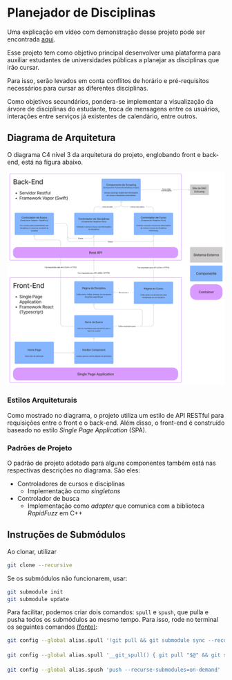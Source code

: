 # Planejador de Disciplinas

Uma explicação em vídeo com demonstração desse projeto pode ser encontrada [aqui](https://youtu.be/p_p-Px1tfUs).

Esse projeto tem como objetivo principal desenvolver uma plataforma para auxiliar estudantes de universidades públicas a planejar as disciplinas que irão cursar.

Para isso, serão levados em conta conflitos de horário e pré-requisitos necessários para cursar as diferentes disciplinas.

Como objetivos secundários, pondera-se implementar a visualização da árvore de disciplinas do estudante, troca de mensagens entre os usuários, interações entre serviços já existentes de calendário, entre outros.

## Diagrama de Arquitetura

O diagrama C4 nível 3 da arquitetura do projeto, englobando front e back-end, está na figura abaixo.

![Diagram](./C4diagram.png)

### Estilos Arquiteturais

Como mostrado no diagrama, o projeto utiliza um estilo de API RESTful para requisições entre o front e o back-end. Além disso, o front-end é construído baseado no estilo *Single Page Application* (SPA).

### Padrões de Projeto

O padrão de projeto adotado para alguns componentes também está nas respectivas descrições no diagrama. São eles:

- Controladores de cursos e disciplinas
    - Implementação como *singletons*
- Controlador de busca
    - Implementação como *adapter* que comunica com a biblioteca *RapidFuzz* em C++

## Instruções de Submódulos

Ao clonar, utilizar

```bash
git clone --recursive
```

Se os submódulos não funcionarem, usar:

```bash
git submodule init
git submodule update
```

Para facilitar, podemos criar dois comandos: `spull` e `spush`, que pulla e pusha todos os submódulos ao mesmo tempo. Para isso, rode no terminal os seguintes comandos [(fonte)](https://medium.com/@porteneuve/mastering-git-submodules-34c65e940407):

```bash
git config --global alias.spull '!git pull && git submodule sync --recursive && git submodule update --init --recursive'

git config --global alias.spull '__git_spull() { git pull "$@" && git submodule sync --recursive && git submodule update --init --recursive; }; __git_spull'

git config --global alias.spush 'push --recurse-submodules=on-demand'
```
